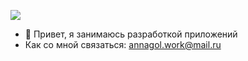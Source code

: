 ![](https://komarev.com/ghpvc/?username=AnnaGola)
- 👋 Привет, я занимаюсь разработкой приложений
-  Как со мной связаться: annagol.work@mail.ru
